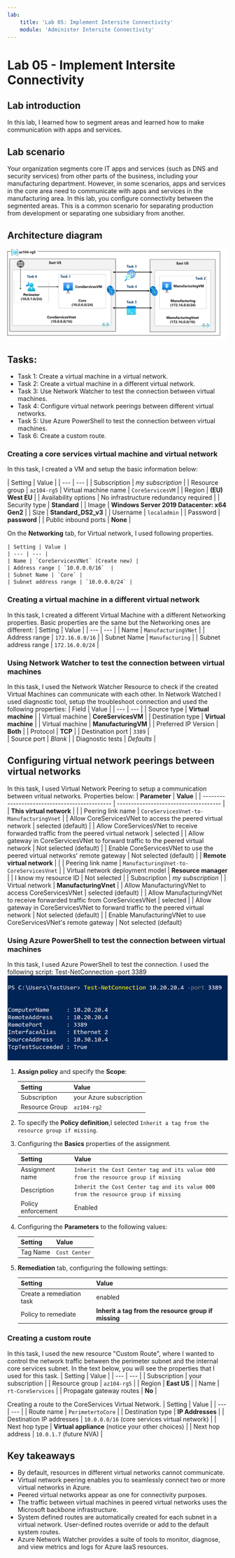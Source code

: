 ```yaml
---
lab:
    title: 'Lab 05: Implement Intersite Connectivity'
    module: 'Administer Intersite Connectivity'
---
```



# Lab 05 - Implement Intersite Connectivity

## Lab introduction

In this lab, I learned how to segment areas and learned how to make communication with apps and services.

## Lab scenario

Your organization segments core IT apps and services (such as DNS and security services) from other parts of the business, including your manufacturing department. However, in some scenarios, apps and services in the core area need to communicate with apps and services in the manufacturing area. In this lab, you configure connectivity between the segmented areas. This is a common scenario for separating production from development or separating one subsidiary from another.

## Architecture diagram
![Diagram of the lab 05 architecture.](../AdminLabs/Media/az104-lab05-architecture.png)

## Tasks:

+ Task 1: Create a virtual machine in a virtual network.
+ Task 2: Create a virtual machine in a different virtual network.
+ Task 3: Use Network Watcher to test the connection between virtual machines. 
+ Task 4: Configure virtual network peerings between different virtual networks.
+ Task 5: Use Azure PowerShell to test the connection between virtual machines.
+ Task 6: Create a custom route. 
   
### Creating a core services virtual machine and virtual network

In this task, I created a VM and setup the basic information below:

| Setting | Value | 
    | --- | --- |
    | Subscription |  *my subscription* |
    | Resource group |  `az104-rg5` 
    | Virtual machine name |   `CoreServicesVM` |
    | Region | **(EU) West EU** |
    | Availability options | No infrastructure redundancy required |
    | Security type | **Standard** |
    | Image | **Windows Server 2019 Datacenter: x64 Gen2** |
    | Size | **Standard_DS2_v3** |
    | Username | `localadmin` | 
    | Password | **password** |
    | Public inbound ports | **None** |

On the **Networking** tab, for Virtual network, I used following properties.

    | Setting | Value | 
    | --- | --- |
    | Name | `CoreServicesVNet` (Create new) |
    | Address range | `10.0.0.0/16`  |
    | Subnet Name | `Core` | 
    | Subnet address range | `10.0.0.0/24` |

### Creating a virtual machine in a different virtual network

In this task, I created a different Virtual Machine with a different Networking properties.
Basic properties are the same but the Networking ones are different:
    | Setting | Value | 
    | --- | --- |
    | Name | `ManufacturingVNet` |
    | Address range | `172.16.0.0/16`  |
    | Subnet Name | `Manufacturing` |
    | Subnet address range | `172.16.0.0/24` |

### Using Network Watcher to test the connection between virtual machines 

In this task, I used the Network Watcher Resource to check if the created Virtual Machines can communicate with each other.
In Network Watched I used diagnostic tool, setup the troubleshoot connection and used the following properties:
    | Field | Value | 
    | --- | --- |
    | Source type           | **Virtual machine**   |
    | Virtual machine       | **CoreServicesVM**    | 
    | Destination type      | **Virtual machine**   |
    | Virtual machine       | **ManufacturingVM**   | 
    | Preferred IP Version  | **Both**              | 
    | Protocol              | **TCP**               |
    | Destination port      | `3389`                |  
    | Source port           | *Blank*         |
    | Diagnostic tests      | *Defaults*      |

## Configuring virtual network peerings between virtual networks
In this task, I used Virtual Network Peering to setup a communication between vritual networks.
Properties below:
| **Parameter**                                    | **Value**                             |
| --------------------------------------------- | ------------------------------------- |
| **This virtual network**                                       |                                       |
| Peering link name                             | `CoreServicesVnet-to-ManufacturingVnet` |
| Allow CoreServicesVNet to access the peered virtual network            | selected (default)                       |
| Allow CoreServicesVNet to receive forwarded traffic from the peered virtual network | selected                       |
| Allow gateway in CoreServicesVNet to forward traffic to the peered virtual network | Not selected (default) |
| Enable CoreServicesVNet to use the peered virtual networks' remote gateway       | Not selected (default)                        |
| **Remote virtual network**                                   |                                       |
| Peering link name                             | `ManufacturingVnet-to-CoreServicesVnet` |
| Virtual network deployment model              | **Resource manager**                      |
| I know my resource ID                         | Not selected                          |
| Subscription                                  | *my subscription*    |
| Virtual network                               | **ManufacturingVnet**                     |
| Allow ManufacturingVNet to access CoreServicesVNet  | selected (default)                       |
| Allow ManufacturingVNet to receive forwarded traffic from CoreServicesVNet | selected                        |
| Allow gateway in CoreServicesVNet to forward traffic to the peered virtual network | Not selected (default) |
| Enable ManufacturingVNet to use CoreServicesVNet's remote gateway       | Not selected (default)          

### Using Azure PowerShell to test the connection between virtual machines

In this task, I used Azure PowerShell to test the connection.
I used the following script: Test-NetConnection <CoreServicesVM private IP address> -port 3389
![Diagram of the lab 05 architecture.](../AdminLabs/Media/az104-lab05-success.png)


1. **Assign policy** and specify the **Scope**:

    | Setting | Value |
    | --- | --- |
    | Subscription | your Azure subscription |
    | Resource Group | `az104-rg2` |

1. To specify the **Policy definition**,I selected `Inherit a tag from the resource group if missing`.

1. Configuring the **Basics** properties of the assignment.

    | Setting | Value |
    | --- | --- |
    | Assignment name | `Inherit the Cost Center tag and its value 000 from the resource group if missing` |
    | Description | `Inherit the Cost Center tag and its value 000 from the resource group if missing` |
    | Policy enforcement | Enabled |

1. Configuring the **Parameters** to the following values:

    | Setting | Value |
    | --- | --- |
    | Tag Name | `Cost Center` |

1. **Remediation** tab, configuring the following settings:

    | Setting | Value |
    | --- | --- |
    | Create a remediation task | enabled |
    | Policy to remediate | **Inherit a tag from the resource group if missing** |

### Creating a custom route 

In this task, I used the new resource "Custom Route", where I wanted to control the network traffic between the perimeter subnet and the internal core services subnet.
In the text below, you will see the properties that I used for this task.
    | Setting | Value | 
    | --- | --- |
    | Subscription | your subscription |
    | Resource group | `az104-rg5`  |
    | Region | **East US** |
    | Name | `rt-CoreServices` |
    | Propagate gateway routes | **No** |

Creating a route to the CoreServices Virtual Network.
    | Setting | Value | 
    | --- | --- |
    | Route name | `PerimetertoCore` |
    | Destination type | **IP Addresses** |
    | Destination IP addresses | `10.0.0.0/16` (core services virtual network) |
    | Next hop type | **Virtual appliance** (notice your other choices) |
    | Next hop address | `10.0.1.7` (future NVA) |

## Key takeaways

+ By default, resources in different virtual networks cannot communicate.
+ Virtual network peering enables you to seamlessly connect two or more virtual networks in Azure.
+ Peered virtual networks appear as one for connectivity purposes.
+ The traffic between virtual machines in peered virtual networks uses the Microsoft backbone infrastructure.
+ System defined routes are automatically created for each subnet in a virtual network. User-defined routes override or add to the default system routes.
+ Azure Network Watcher provides a suite of tools to monitor, diagnose, and view metrics and logs for Azure IaaS resources. 
